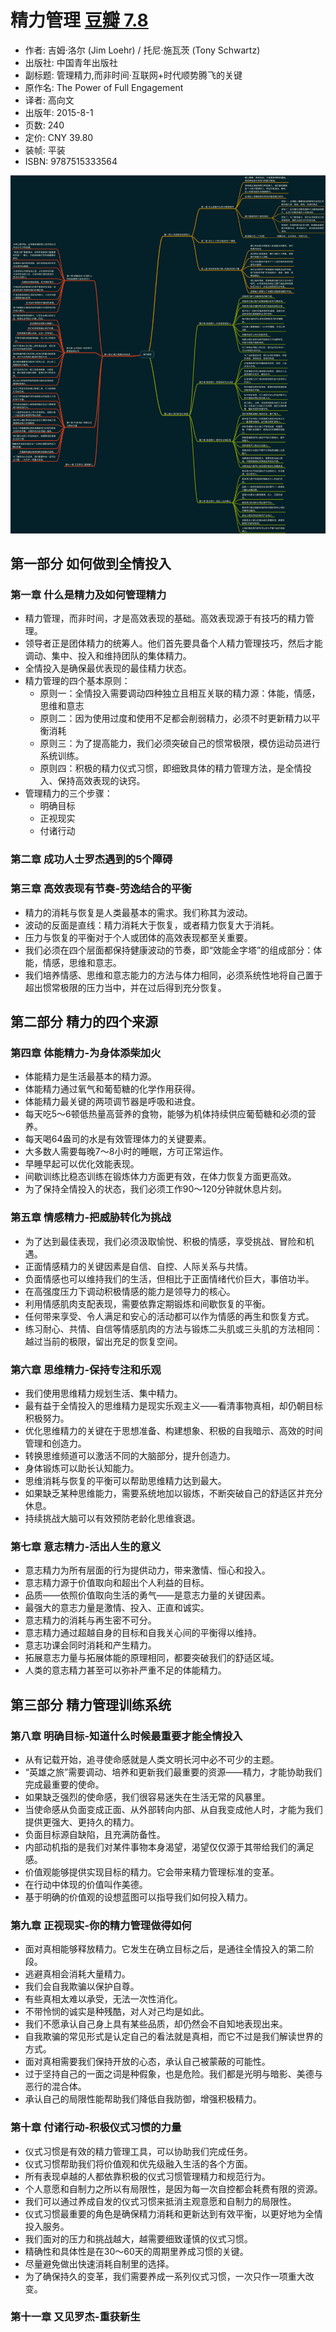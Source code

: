 # 精力管理 [豆瓣 7.8](https://book.douban.com/subject/26606009/)

- 作者: 吉姆·洛尔 (Jim Loehr) / 托尼·施瓦茨 (Tony Schwartz)
- 出版社: 中国青年出版社
- 副标题: 管理精力,而非时间·互联网+时代顺势腾飞的关键
- 原作名: The Power of Full Engagement
- 译者: 高向文
- 出版年: 2015-8-1
- 页数: 240
- 定价: CNY 39.80
- 装帧: 平装
- ISBN: 9787515333564

![mind-map](https://github.com/zhongke/reading/blob/master/image/002_The_Power_of_Full_Engagement.png)

## 第一部分 如何做到全情投入

### 第一章 什么是精力及如何管理精力

- 精力管理，而非时间，才是高效表现的基础。高效表现源于有技巧的精力管理。
- 领导者正是团体精力的统筹人。他们首先要具备个人精力管理技巧，然后才能调动、集中、投入和维持团队的集体精力。
- 全情投入是确保最优表现的最佳精力状态。
- 精力管理的四个基本原则：
    - 原则一：全情投入需要调动四种独立且相互关联的精力源：体能，情感，思维和意志
    - 原则二：因为使用过度和使用不足都会削弱精力，必须不时更新精力以平衡消耗
    - 原则三：为了提高能力，我们必须突破自己的惯常极限，模仿运动员进行系统训练。
    - 原则四：积极的精力仪式习惯，即细致具体的精力管理方法，是全情投入、保持高效表现的诀窍。
- 管理精力的三个步骤：
    - 明确目标
    - 正视现实
    - 付诸行动

### 第二章 成功人士罗杰遇到的5个障碍

### 第三章 高效表现有节奏-劳逸结合的平衡

- 精力的消耗与恢复是人类最基本的需求。我们称其为波动。
- 波动的反面是直线：精力消耗大于恢复，或者精力恢复大于消耗。
- 压力与恢复的平衡对于个人或团体的高效表现都至关重要。
- 我们必须在四个层面都保持健康波动的节奏，即“效能金字塔”的组成部分：体能，情感，思维和意志。
- 我们培养情感、思维和意志能力的方法与体力相同，必须系统性地将自己置于超出惯常极限的压力当中，并在过后得到充分恢复。

## 第二部分 精力的四个来源

### 第四章 体能精力-为身体添柴加火

- 体能精力是生活最基本的精力源。
- 体能精力通过氧气和葡萄糖的化学作用获得。
- 体能精力最关键的两项调节器是呼吸和进食。
- 每天吃5～6顿低热量高营养的食物，能够为机体持续供应葡萄糖和必须的营养。
- 每天喝64盎司的水是有效管理体力的关键要素。
- 大多数人需要每晚7～8小时的睡眠，方可正常运作。
- 早睡早起可以优化效能表现。
- 间歇训练比稳态训练在锻炼体力方面更有效，在体力恢复方面更高效。
- 为了保持全情投入的状态，我们必须工作90～120分钟就休息片刻。

### 第五章 情感精力-把威胁转化为挑战

- 为了达到最佳表现，我们必须汲取愉悦、积极的情感，享受挑战、冒险和机遇。
- 正面情感精力的关键因素是自信、自控、人际关系与共情。
- 负面情感也可以维持我们的生活，但相比于正面情绪代价巨大，事倍功半。
- 在高强度压力下调动积极情感的能力是领导力的核心。
- 利用情感肌肉支配表现，需要依靠定期锻炼和间歇恢复的平衡。
- 任何带来享受、令人满足和安心的活动都可以作为情感的再生和恢复方式。
- 练习耐心、共情、自信等情感肌肉的方法与锻炼二头肌或三头肌的方法相同：越过当前的极限，留出充足的恢复空间。

### 第六章 思维精力-保持专注和乐观

- 我们使用思维精力规划生活、集中精力。
- 最有益于全情投入的思维精力是现实乐观主义——看清事物真相，却仍朝目标积极努力。
- 优化思维精力的关键在于思想准备、构建想象、积极的自我暗示、高效的时间管理和创造力。
- 转换思维频道可以激活不同的大脑部分，提升创造力。
- 身体锻炼可以助长认知能力。
- 思维消耗与恢复的平衡可以帮助思维精力达到最大。
- 如果缺乏某种思维能力，需要系统地加以锻炼，不断突破自己的舒适区并充分休息。
- 持续挑战大脑可以有效预防老龄化思维衰退。

### 第七章 意志精力-活出人生的意义

- 意志精力为所有层面的行为提供动力，带来激情、恒心和投入。
- 意志精力源于价值取向和超出个人利益的目标。
- 品质——依照价值取向生活的勇气——是意志力量的关键因素。
- 最强大的意志力量是激情、投入、正直和诚实。
- 意志精力的消耗与再生密不可分。
- 意志精力通过超越自身的目标和自我关心间的平衡得以维持。
- 意志功课会同时消耗和产生精力。
- 拓展意志力量与拓展体能的原理相同，都要突破我们的舒适区域。
- 人类的意志精力甚至可以弥补严重不足的体能精力。

## 第三部分 精力管理训练系统

### 第八章 明确目标-知道什么时候最重要才能全情投入

- 从有记载开始，追寻使命感就是人类文明长河中必不可少的主题。
- “英雄之旅”需要调动、培养和更新我们最重要的资源——精力，才能协助我们完成最重要的使命。
- 如果缺乏强烈的使命感，我们很容易迷失在生活无常的风暴里。
- 当使命感从负面变成正面、从外部转向内部、从自我变成他人时，才能为我们提供更强大、更持久的精力。
- 负面目标源自缺陷，且充满防备性。
- 内部动机指的是我们对某件事物本身渴望，渴望仅仅源于其带给我们的满足感。
- 价值观能够提供实现目标的精力。它会带来精力管理标准的变革。
- 在行动中体现的价值叫作美德。
- 基于明确的价值观的设想蓝图可以指导我们如何投入精力。

### 第九章 正视现实-你的精力管理做得如何

- 面对真相能够释放精力。它发生在确立目标之后，是通往全情投入的第二阶段。
- 逃避真相会消耗大量精力。
- 我们会自我欺骗以保护自尊。
- 有些真相太难以承受，无法一次性消化。
- 不带怜悯的诚实是种残酷，对人对己均是如此。
- 我们不愿承认自己身上具有某些品质，却仍然会不自知地表现出来。
- 自我欺骗的常见形式是认定自己的看法就是真相，而它不过是我们解读世界的方式。
- 面对真相需要我们保持开放的心态，承认自己被蒙蔽的可能性。
- 过于坚持自己的一面之词是种假象，也是危险。我们都是光明与暗影、美德与恶行的混合体。
- 承认自己的局限性能帮助我们降低自我防御，增强积极精力。

### 第十章 付诸行动-积极仪式习惯的力量

- 仪式习惯是有效的精力管理工具，可以协助我们完成任务。
- 仪式习惯帮助我们将价值观和优先级融入生活的各个方面。
- 所有表现卓越的人都依靠积极的仪式习惯管理精力和规范行为。
- 个人意愿和自制力之所以有局限性，是因为每一次自控都会耗费有限的资源。
- 我们可以通过养成自发的仪式习惯来抵消主观意愿和自制力的局限性。
- 仪式习惯最重要的角色是确保精力消耗和更新达到有效平衡，以更好地为全情投入服务。
- 我们面对的压力和挑战越大，越需要细致谨慎的仪式习惯。
- 精确性和具体性是在30～60天的周期里养成习惯的关键。
- 尽量避免做出快速消耗自制里的选择。
- 为了确保持久的变革，我们需要养成一系列仪式习惯，一次只作一项重大改变。

### 第十一章 又见罗杰-重获新生
